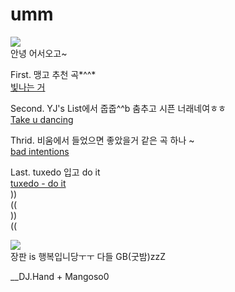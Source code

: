 # umm
![](https://coinpan.com/files/attach/images/198/998/361/165/83832a8d75ae559ed65ce2ec57571769.jpeg)   
안녕 어서오고~       

First. 맹고 추천 곡*^^*  
[빛나는 거](https://youtu.be/_28ih_kFJvs)

Second. YJ's List에서 줍줍^^b 춤추고 시픈 너래네여ㅎㅎ  
[Take u dancing](https://youtu.be/WE4wn-PEDYc)    

Thrid. 비움에서 들었으면 좋았을거 같은 곡 하나 ~  
[bad intentions](https://youtu.be/CPmOSmPmUsw)    

Last. tuxedo 입고 do it  
[tuxedo - do it](https://youtu.be/vEbrlBzRudU)  
))  
((  
))  
((    
   

![](https://t1.daumcdn.net/cfile/tistory/27316F365875BD0D28)  
장판 is 행복입니당ㅜㅜ 다들 GB(굿밤)zzZ      

__DJ.Hand + Mangoso0
